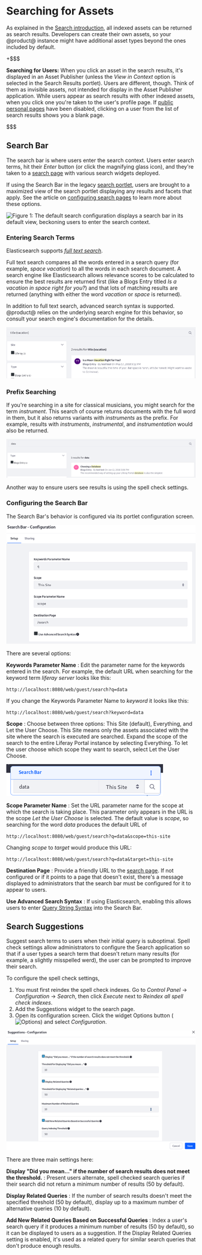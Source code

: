 # Searching for Assets [](id=searching-for-assets)

As explained in the 
[Search introduction](/discover/portal/-/knowledge_base/7-1/search), 
all indexed assets can be returned as search results. Developers can create
their own assets, so your @product@ instance might have additional asset types
beyond the ones included by default. 

+$$$

**Searching for Users:** When you click an asset in the search results, it's
displayed in an Asset Publisher (unless the *View in Context* option is selected
in the Search Results portlet). Users are different, though. Think of them as
invisible assets, not intended for display in the Asset Publisher application.
While users appear as search results with other indexed assets, when you click
one you're taken to the user's profile page. If 
[public personal pages](/discover/portal/-/knowledge_base/7-1/creating-sites#customizing-personal-sites)
have been disabled, clicking on a user from the list of search results shows you a
blank page.

$$$

## Search Bar [](id=search-bar)

The search bar is where users enter the search context. Users enter search
terms, hit their *Enter* button (or click the magnifying glass icon), and
they're taken to a 
[search page](/discover/portal/-/knowledge_base/7-1/configuring-search-pages) 
with various search widgets deployed. 

If using the Search Bar in the legacy 
[search portlet](discover/portal/-/knowledge_base/7-1/configuring-search-pages#legacy-search-experience), 
users are brought to a maximized view of the search portlet displaying any
results and facets that apply. See the article on
[configuring search pages](discover/portal/-/knowledge_base/7-1/configuring-search-pages#legacy-search-experience) to learn more about these options.

![Figure 1: The default search configuration displays a search bar in its default view,
beckoning users to enter the search context.](../../images/search-bar.png)

### Entering Search Terms [](id=entering-search-terms)

Elasticsearch supports [*full text search*](https://www.elastic.co/guide/en/elasticsearch/reference/6.1/full-text-queries.html).

Full text search compares all the words entered in a search query (for example,
*space vacation*) to all the words in each search document. A search engine like
Elasticsearch allows relevance scores to be calculated to ensure the best
results are returned first (like a Blogs Entry titled *Is a vacation in space
right for you?*) and that lots of matching results are returned (anything with
either the word *vacation* or *space* is returned). 

In addition to full text search, advanced search syntax is supported. @product@
relies on the underlying search engine for this behavior, so consult your search
engine's documentation for the details. 

![Figure 2: Search for text in a specific field using Elasticsearch's Query String syntax.](../../images/search-advanced-syntax.png)

### Prefix Searching [](id=prefix-searching)

If you're searching in a site for classical musicians, you might search for the
term *instrument*. This search of course returns documents with the full word in
them, but it also returns variants with *instruments* as the prefix. For
example, results with *instruments*, *instrumental*, and *instrumentation* would
also be returned.

![Figure 2: Searching for *data* also returns *database*.](../../images/search-prefix.png)

Another way to ensure users see results is using the spell check settings.

### Configuring the Search Bar [](id=configuring-the-search-bar)

The Search Bar's behavior is configured via its portlet configuration screen.

![Figure x: Configure the search bar behavior in its configuration screen.](../../images/search-bar-configuration.png)

There are several options:

**Keywords Parameter Name**
: Edit the parameter name for the keywords entered in the search. For example,
the default URL when searching for the keyword term _liferay server_ looks like
this: 

    http://localhost:8080/web/guest/search?q=data

If you change the Keywords Parameter Name to _keyword_ it looks like this:

    http://localhost:8080/web/guest/search?keyword=data

**Scope** 
: Choose between three options: This Site (default), Everything, and
Let the User Choose. This Site means only the assets associated with the site
where the search is executed are searched. Expand the scope of the search to the
entire Liferay Portal instance by selecting Everything. To let the user choose
which scope they want to search, select Let the User Choose.

![Figure x: Let the user choose which scope the search is executed for.](../../images/search-scope.png)

**Scope Parameter Name**
: Set the URL parameter name for the scope at which the search is taking place.
This parameter only appears in the URL is the scope _Let the User Choose_ is
selected. The default value is _scope_, so searching for the word
_data_ produces the default URL of

    http://localhost:8080/web/guest/search?q=data&scope=this-site

Changing _scope_ to _target_ would produce this URL:

    http://localhost:8080/web/guest/search?q=data&target=this-site

**Destination Page**
: Provide a friendly URL to the 
[search page](/discover/portal/-/knowledge_base/7-1/configuring-search-pages).
If not configured or if it points to a page that doesn't exist, there's a
message displayed to administrators that the search bar must be configured for
it to appear to users.

**Use Advanced Search Syntax**
: If using Elasticsearch, enabling this allows users to enter 
[Query String Syntax](https://www.elastic.co/guide/en/elasticsearch/reference/6.1/query-dsl-query-string-query.html#query-string-syntax) 
into the Search Bar.

## Search Suggestions

Suggest search terms to users when their initial query is suboptimal. Spell
check settings allow administrators to configure the Search application so that
if a user types a search term that doesn't return many results (for example, a
slightly misspelled werd), the user can be prompted to improve their
search. 

To configure the spell check settings, 

1.  You must first reindex the spell check indexes. Go to *Control Panel* &rarr;
    *Configuration* &rarr; *Search*, then click *Execute* next to *Reindex all
    spell check indexes*.
2.  Add the Suggestions widget to the search page.
3.  Open its configuration screen. Click the widget Options button (![Options](../../../images/icon-app-options.png)) and select *Configuration*.

![Figure 3: Configure the suggestion settings to allow for user input mistakes and help lead users to results.](../../images/search-suggestions.png)

There are three main settings here:

**Display "Did you mean..." if the number of search results does not meet the
threshold.**
: Present users alternate, spell checked search queries if their search did not
return a minimum number of results (50 by default).

**Display Related Queries**
: If the number of search results doesn't meet the specified threshold (50 by
default), display up to a maximum number of alternative queries (10 by default).

**Add New Related Queries Based on Successful Queries**
: Index a user's search query if it produces a minimum number of results (50 by
default), so it can be displayed to users as a suggestion. If the Display
Related Queries setting is enabled, it's used as a related query for similar
search queries that don't produce enough results.

